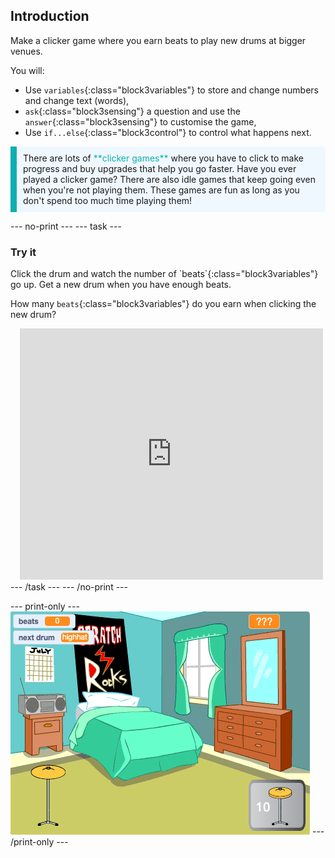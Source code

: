 ## Introduction

Make a clicker game where you earn beats to play new drums at bigger venues.

You will:
+ Use `variables`{:class="block3variables"} to store and change numbers and change text (words),
+ `ask`{:class="block3sensing"} a question and use the `answer`{:class="block3sensing"} to customise the game,
+ Use `if...else`{:class="block3control"} to control what happens next.

<p style="border-left: solid; border-width:10px; border-color: #0faeb0; background-color: aliceblue; padding: 10px;">
There are lots of <span style="color: #0faeb0">**clicker games**</span> where you have to click to make progress and buy upgrades that help you go faster. Have you ever played a clicker game? There are also idle games that keep going even when you're not playing them. These games are fun as long as you don't spend too much time playing them!</p>

--- no-print ---
--- task ---
### Try it
<div style="display: flex; flex-wrap: wrap">
<div style="flex-basis: 175px; flex-grow: 1">  
Click the drum and watch the number of `beats`{:class="block3variables"} go up. Get a new drum when you have enough beats. 

How many `beats`{:class="block3variables"} do you earn when clicking the new drum?
</div>
<div class="scratch-preview" style="margin-left: 15px;">
  <iframe allowtransparency="true" width="485" height="402" src="https://scratch.mit.edu/projects/embed/522323676/?autostart=false" frameborder="0"></iframe>
</div>
</div>
--- /task ---
--- /no-print ---

--- print-only ---
![Completed project](images/showcase_static.png)
--- /print-only ---
